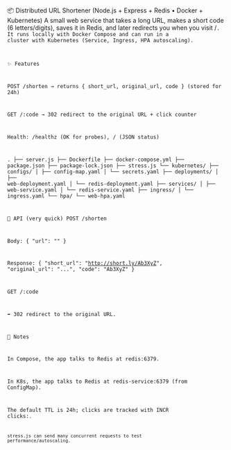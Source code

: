 📦 Distributed URL Shortener (Node.js + Express + Redis • Docker + Kubernetes)
A small web service that takes a long URL, makes a short code (6 letters/digits), saves it in Redis, and later redirects you when you visit /<code>.
It runs locally with Docker Compose and can run in a cluster with Kubernetes (Service, Ingress, HPA autoscaling).

✨ Features

POST /shorten → returns { short_url, original_url, code } (stored for 24h)

GET /:code → 302 redirect to the original URL + click counter

Health: /healthz (OK for probes), / (JSON status)

.
├── server.js
├── Dockerfile
├── docker-compose.yml
├── package.json
├── package-lock.json
├── stress.js
└── kubernetes/
    ├── configs/
    │   ├── config-map.yaml
    │   └── secrets.yaml
    ├── deployments/
    │   ├── web-deployment.yaml
    │   └── redis-deployment.yaml
    ├── services/
    │   ├── web-service.yaml
    │   └── redis-service.yaml
    ├── ingress/
    │   └── ingress.yaml
    └── hpa/
        └── web-hpa.yaml


🧩 API (very quick)
POST /shorten

Body:
{ "url": "<long-url>" }

Response:
{ "short_url": "http://short.ly/Ab3XyZ", "original_url": "...", "code": "Ab3XyZ" }

GET /:code

➡️ 302 redirect to the original URL.

📝 Notes

In Compose, the app talks to Redis at redis:6379.

In K8s, the app talks to Redis at redis-service:6379 (from ConfigMap).

The default TTL is 24h; clicks are tracked with INCR clicks:<code>.

stress.js can send many concurrent requests to test performance/autoscaling.

